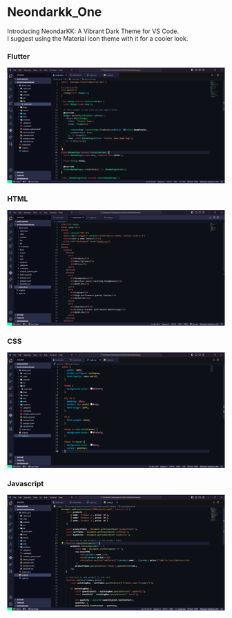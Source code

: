 # Neondarkk_One

Introducing NeondarKK: A Vibrant Dark Theme for VS Code. <br>
I suggest using the Material icon theme with it for a cooler look.

### Flutter
![Dark theme](assets/flutter.png)

### HTML
![Dark theme](assets/html.png)

### CSS
![Dark theme](assets/css.png)

### Javascript
![Dark theme](assets/js.png)
